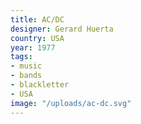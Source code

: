 ```yaml
---
title: AC/DC
designer: Gerard Huerta
country: USA
year: 1977
tags:
- music
- bands
- blackletter
- USA
image: "/uploads/ac-dc.svg"
---
```


